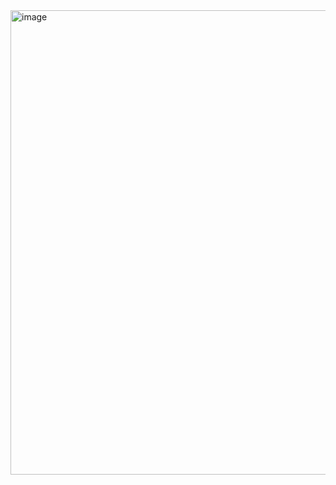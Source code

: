 <img width="743" alt="image" src="https://github.com/user-attachments/assets/0bcf7293-ce14-4972-8ebf-6909c585855f">
